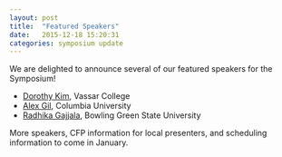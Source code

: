 ```yaml
---
layout: post
title:  "Featured Speakers"
date:   2015-12-18 15:20:31
categories: symposium update
---
```

We are delighted to announce several of our featured speakers for the Symposium!

- [Dorothy Kim](https://twitter.com/dorothyk98), Vassar College
- [Alex Gil](http://elotroalex.webfactional.com/), Columbia University
- [Radhika Gajjala](http://www.radhikagajjala.org/), Bowling Green State University 

More speakers, CFP information for local presenters, and scheduling information to come in January.
